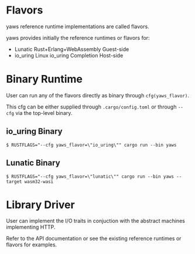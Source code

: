 # Flavors

yaws reference runtime implementations are called flavors.

yaws provides initially the reference runtimes or flavors for:
* Lunatic Rust+Erlang+WebAssembly Guest-side
* io_uring Linux io_uring Completion Host-side

# Binary Runtime

User can run any of the flavors directly as binary through `cfg(yaws_flavor)`.

This cfg can be either supplied through `.cargo/config.toml` or through `--cfg` via the top-level binary.

## io_uring Binary

```
$ RUSTFLAGS="--cfg yaws_flavor=\"io_uring\"" cargo run --bin yaws
```

## Lunatic Binary

```
$ RUSTFLAGS="--cfg yaws_flavor=\"lunatic\"" cargo run --bin yaws --target wasm32-wasi
```

# Library Driver

User can implement the I/O traits in conjuction with the abstract machines implementing HTTP.

Refer to the API documentation or see the existing reference runtimes or flavors for examples.
